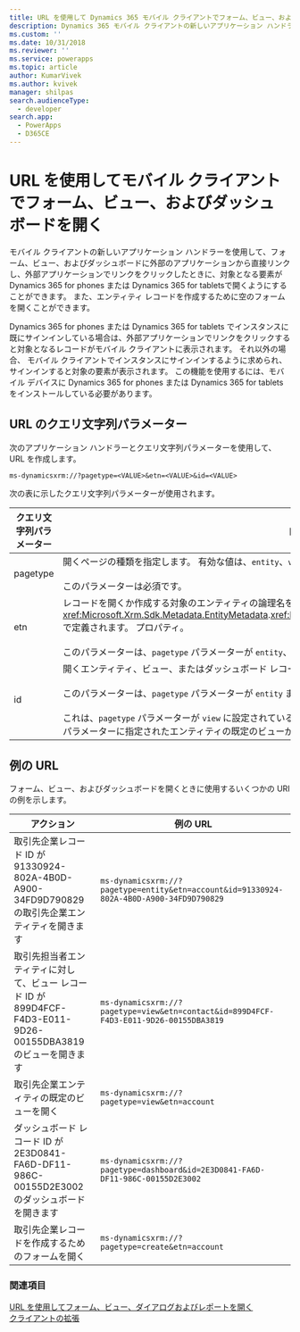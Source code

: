 ```yaml
---
title: URL を使用して Dynamics 365 モバイル クライアントでフォーム、ビュー、およびダッシュ ボードを開く (モデル駆動型アプリ) | MicrosoftDocs
description: Dynamics 365 モバイル クライアントの新しいアプリケーション ハンドラーを使用して、Dynamics 365 のフォーム、ビュー、およびダッシュボードに外部のアプリケーションから直接リンクし、外部アプリケーションでリンクをクリックしたときに、対象となる要素が電話用 Dynamics 365 またはタブレット PC 用 Dynamics 365で開くようにすることができます。
ms.custom: ''
ms.date: 10/31/2018
ms.reviewer: ''
ms.service: powerapps
ms.topic: article
author: KumarVivek
ms.author: kvivek
manager: shilpas
search.audienceType:
  - developer
search.app:
  - PowerApps
  - D365CE
---
```

# <a name="open-forms-views-and-dashboards-in-mobile-client-with-a-url"></a>URL を使用してモバイル クライアントでフォーム、ビュー、およびダッシュ ボードを開く

<!-- https://docs.microsoft.com/en-us/dynamics365/customer-engagement/developer/open-forms-views-dashboards-mobile-client-url

At this point I understand this mobile client is still branded as 'Dynamics 365'
 -->
 
 モバイル クライアントの新しいアプリケーション ハンドラーを使用して、フォーム、ビュー、およびダッシュボードに外部のアプリケーションから直接リンクし、外部アプリケーションでリンクをクリックしたときに、対象となる要素が Dynamics 365 for phones または Dynamics 365 for tabletsで開くようにすることができます。 また、エンティティ レコードを作成するために空のフォームを開くことができます。  
  
 Dynamics 365 for phones または Dynamics 365 for tablets でインスタンスに既にサインインしている場合は、外部アプリケーションでリンクをクリックすると対象となるレコードがモバイル クライアントに表示されます。 それ以外の場合、 モバイル クライアントでインスタンスにサインインするように求められ、サインインすると対象の要素が表示されます。 この機能を使用するには、モバイル デバイスに Dynamics 365 for phones または Dynamics 365 for tablets をインストールしている必要があります。  
  
<a name="Parameters"></a>

## <a name="query-string-parameters-for-the-url"></a>URL のクエリ文字列パラメーター

 次のアプリケーション ハンドラーとクエリ文字列パラメーターを使用して、URL を作成します。  
  
```  
ms-dynamicsxrm://?pagetype=<VALUE>&etn=<VALUE>&id=<VALUE>  
```  
  
 次の表に示したクエリ文字列パラメーターが使用されます。  
  
|クエリ文字列パラメーター|内容|  
|----------------------------|-----------------|  
|pagetype|開くページの種類を指定します。 有効な値は、`entity`、`view`、`dashboard`、および `create` です。<br /><br /> このパラメーターは必須です。|  
|etn|レコードを開くか作成する対象のエンティティの論理名を指定します。  エンティティの論理名は小文字で、<xref:Microsoft.Xrm.Sdk.Metadata.EntityMetadata>.<xref:Microsoft.Xrm.Sdk.Metadata.EntityMetadata.LogicalName> で定義されます。 プロパティ。<br /><br /> このパラメーターは、`pagetype` パラメーターが `entity`、`view`、または`create` に設定されている場合は必須です。|  
|id|開くエンティティ、ビュー、またはダッシュボード レコードの ID を指定します。<br /><br /> このパラメーターは、`pagetype` パラメーターが `entity` または `dashboard` に設定されている場合、必須です。<br /><br /> これは、`pagetype` パラメーターが `view` に設定されている場合は、省略可能です。 ビュー ID を指定しない場合、`etn` パラメーターに指定されたエンティティの既定のビューが表示されます。|  
  
<a name="Example"></a>

## <a name="example-urls"></a>例の URL

 フォーム、ビュー、およびダッシュボードを開くときに使用するいくつかの URI の例を示します。  
  
|アクション|例の URL|  
|------------|-----------------|  
|取引先企業レコード ID が 91330924-802A-4B0D-A900-34FD9D790829 の取引先企業エンティティを開きます|`ms-dynamicsxrm://?pagetype=entity&etn=account&id=91330924-802A-4B0D-A900-34FD9D790829`|  
|取引先担当者エンティティに対して、ビュー レコード ID が 899D4FCF-F4D3-E011-9D26-00155DBA3819 のビューを開きます|`ms-dynamicsxrm://?pagetype=view&etn=contact&id=899D4FCF-F4D3-E011-9D26-00155DBA3819`|  
|取引先企業エンティティの既定のビューを開く|`ms-dynamicsxrm://?pagetype=view&etn=account`|  
|ダッシュボード レコード ID が 2E3D0841-FA6D-DF11-986C-00155D2E3002 のダッシュボードを開きます|`ms-dynamicsxrm://?pagetype=dashboard&id=2E3D0841-FA6D-DF11-986C-00155D2E3002`|  
|取引先企業レコードを作成するためのフォームを開く|`ms-dynamicsxrm://?pagetype=create&etn=account`|  
  
### <a name="see-also"></a>関連項目

 [URL を使用してフォーム、ビュー、ダイアログおよびレポートを開く](open-forms-views-dialogs-reports-url.md)  
 [クライアントの拡張](/dynamics365/customer-engagement/developer/extend-client)
